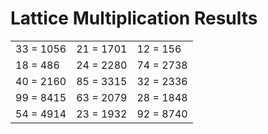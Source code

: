 # Lattice Multiplication Results

|   |   |   |
|---|---|---|
| 33 = 1056 | 21 = 1701 | 12 = 156 |
| 18 = 486 | 24 = 2280 | 74 = 2738 |
| 40 = 2160 | 85 = 3315 | 32 = 2336 |
| 99 = 8415 | 63 = 2079 | 28 = 1848 |
| 54 = 4914 | 23 = 1932 | 92 = 8740 |
